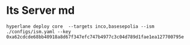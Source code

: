 # Its Server md

    hyperlane deploy core  --targets inco,basesepolia --ism ./configs/ism.yaml --key 0xa62cdcde68bb40918a8d67f347efc747b4977c3c04d789d1fae1ea127700795e